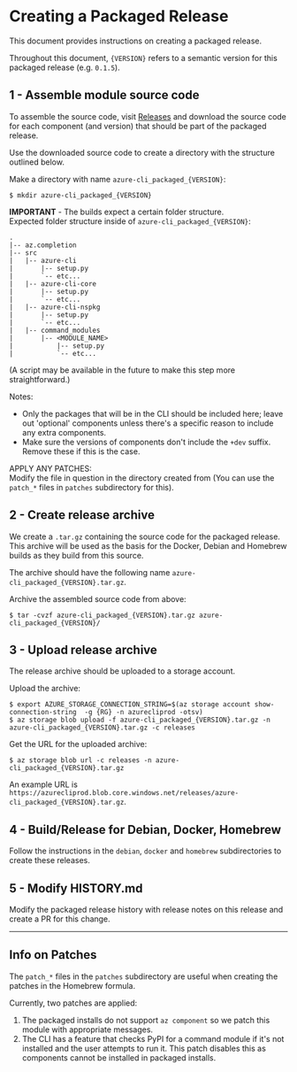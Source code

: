 Creating a Packaged Release
===========================

This document provides instructions on creating a packaged release.

Throughout this document, `{VERSION}` refers to a semantic version for this packaged release (e.g. `0.1.5`).


1 - Assemble module source code
-------------------------------

To assemble the source code, visit [Releases](https://github.com/Azure/azure-cli/releases) and download the source code for each component (and version) that should be part of the packaged release.  

Use the downloaded source code to create a directory with the structure outlined below.

Make a directory with name `azure-cli_packaged_{VERSION}`:
```
$ mkdir azure-cli_packaged_{VERSION}
```

**IMPORTANT** - The builds expect a certain folder structure.  
Expected folder structure inside of `azure-cli_packaged_{VERSION}`:
```
.
|-- az.completion
|-- src
|   |-- azure-cli
|       |-- setup.py
|       `-- etc...
|   |-- azure-cli-core
|       |-- setup.py
|       `-- etc...
|   |-- azure-cli-nspkg
|       |-- setup.py
|       `-- etc...
|   |-- command_modules
|       |-- <MODULE_NAME>
|           |-- setup.py
|           `-- etc...
```

(A script may be available in the future to make this step more straightforward.)

Notes:  
- Only the packages that will be in the CLI should be included here; leave out 'optional' components unless there's a specific reason to include any extra components.
- Make sure the versions of components don't include the `+dev` suffix. Remove these if this is the case.

APPLY ANY PATCHES:  
Modify the file in question in the directory created from  (You can use the `patch_*` files in `patches` subdirectory for this).  


2 - Create release archive
--------------------------

We create a `.tar.gz` containing the source code for the packaged release.  
This archive will be used as the basis for the Docker, Debian and Homebrew builds as they build from this source.

The archive should have the following name `azure-cli_packaged_{VERSION}.tar.gz`.

Archive the assembled source code from above:
```
$ tar -cvzf azure-cli_packaged_{VERSION}.tar.gz azure-cli_packaged_{VERSION}/
```


3 - Upload release archive
--------------------------

The release archive should be uploaded to a storage account.

Upload the archive:
```
$ export AZURE_STORAGE_CONNECTION_STRING=$(az storage account show-connection-string  -g {RG} -n azurecliprod -otsv)
$ az storage blob upload -f azure-cli_packaged_{VERSION}.tar.gz -n azure-cli_packaged_{VERSION}.tar.gz -c releases
```

Get the URL for the uploaded archive:
```
$ az storage blob url -c releases -n azure-cli_packaged_{VERSION}.tar.gz
```

An example URL is `https://azurecliprod.blob.core.windows.net/releases/azure-cli_packaged_{VERSION}.tar.gz`.


4 - Build/Release for Debian, Docker, Homebrew
----------------------------------------------

Follow the instructions in the `debian`, `docker` and `homebrew` subdirectories to create these releases.


5 - Modify HISTORY.md
---------------------

Modify the packaged release history with release notes on this release and create a PR for this change.


------------


Info on Patches
---------------
The `patch_*` files in the `patches` subdirectory are useful when creating the patches in the Homebrew formula.

Currently, two patches are applied:  
1. The packaged installs do not support `az component` so we patch this module with appropriate messages.  
2. The CLI has a feature that checks PyPI for a command module if it's not installed and the user attempts to run it. This patch disables this as components cannot be installed in packaged installs.  

